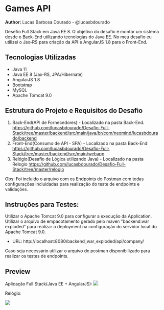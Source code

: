 # Games API

**Author:** Lucas Barbosa Dourado - @lucasbdourado

Desefio Full Stack em Java EE 8. O objetivo do desafio é montar um sistema desde o Back-End utilizando tecnologias do Java EE. No meu desafio eu utilizei o Jax-RS para criação da API e AngularJS 1.8 para o Front-End.

## Tecnologias Utilizadas

- Java 11
- Java EE 8 (Jax-RS, JPA/Hibernate)
- AngularJS 1.8
- Bootstrap
- MySQL
- Apache Tomcat 9.0

## Estrutura do Projeto e Requisitos do Desafio

1. Back-End(API de Fornecedores) - Localizado na pasta Back-End. https://github.com/lucasbdourado/Desafio-Full-Stack/tree/master/backend/src/main/java/br/com/neomind/lucasbdourado/backend
2. Front-End(Consumo de API - SPA) - Localizado na pasta Back-End https://github.com/lucasbdourado/Desafio-Full-Stack/tree/master/backend/src/main/webapp
3. Relógio(Desafio de Lógica utilizando Java) - Localizado na pasta Relogio https://github.com/lucasbdourado/Desafio-Full-Stack/tree/master/relogio

Obs: Foi incluido o arquivo com os Endpoints do Postman com todas configurações incluidadas para realização do teste de endpoints e validações.

## Instruções para Testes:

Utilizar o Apache Tomcat 9.0 para configurar a execução da Application. Utilizar o arquivo de empacotamento gerado pelo maven "backend:war exploded" para realizar o deployment na configuração do servidor local do Apache Tomcat 9.0.

- URL: http://localhost:8080/backend_war_exploded/api/company/

Caso seja necessário utilizar o arquivo do postman disponibilizado para realizar os testes de endpoints.

## Preview

Aplicação Full Stack(Java EE + AngularJS):
<img src="https://github.com/lucasbdourado/Desafio-Full-Stack/assets/44330434/00d35dbc-9b77-4cf5-8398-c4d05445f973">

Relógio:

<img src="https://github.com/lucasbdourado/Desafio-Full-Stack/assets/44330434/e927138a-ec16-49bf-bbdc-b73ed772a2a1">



